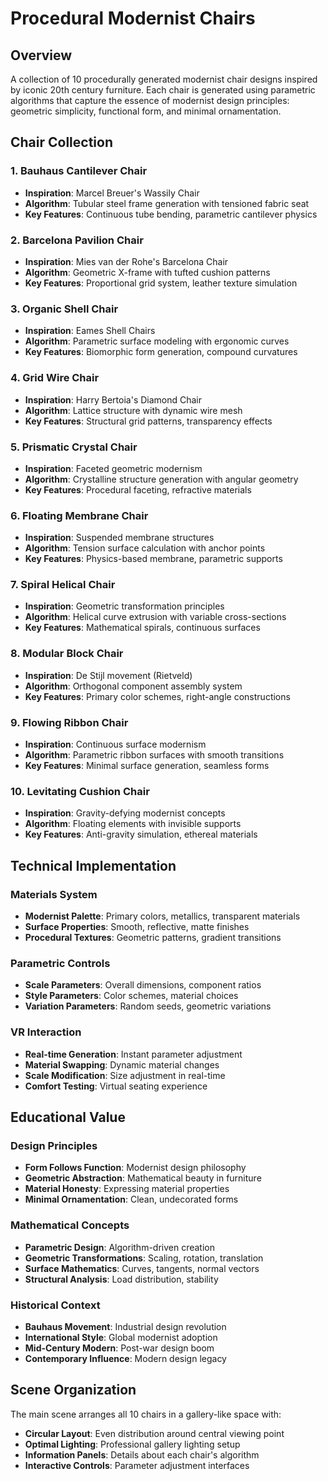 # Procedural Modernist Chairs

## Overview
A collection of 10 procedurally generated modernist chair designs inspired by iconic 20th century furniture. Each chair is generated using parametric algorithms that capture the essence of modernist design principles: geometric simplicity, functional form, and minimal ornamentation.

## Chair Collection

### 1. Bauhaus Cantilever Chair
- **Inspiration**: Marcel Breuer's Wassily Chair
- **Algorithm**: Tubular steel frame generation with tensioned fabric seat
- **Key Features**: Continuous tube bending, parametric cantilever physics

### 2. Barcelona Pavilion Chair  
- **Inspiration**: Mies van der Rohe's Barcelona Chair
- **Algorithm**: Geometric X-frame with tufted cushion patterns
- **Key Features**: Proportional grid system, leather texture simulation

### 3. Organic Shell Chair
- **Inspiration**: Eames Shell Chairs
- **Algorithm**: Parametric surface modeling with ergonomic curves
- **Key Features**: Biomorphic form generation, compound curvatures

### 4. Grid Wire Chair
- **Inspiration**: Harry Bertoia's Diamond Chair
- **Algorithm**: Lattice structure with dynamic wire mesh
- **Key Features**: Structural grid patterns, transparency effects

### 5. Prismatic Crystal Chair
- **Inspiration**: Faceted geometric modernism
- **Algorithm**: Crystalline structure generation with angular geometry
- **Key Features**: Procedural faceting, refractive materials

### 6. Floating Membrane Chair
- **Inspiration**: Suspended membrane structures
- **Algorithm**: Tension surface calculation with anchor points
- **Key Features**: Physics-based membrane, parametric supports

### 7. Spiral Helical Chair
- **Inspiration**: Geometric transformation principles
- **Algorithm**: Helical curve extrusion with variable cross-sections
- **Key Features**: Mathematical spirals, continuous surfaces

### 8. Modular Block Chair
- **Inspiration**: De Stijl movement (Rietveld)
- **Algorithm**: Orthogonal component assembly system
- **Key Features**: Primary color schemes, right-angle constructions

### 9. Flowing Ribbon Chair
- **Inspiration**: Continuous surface modernism
- **Algorithm**: Parametric ribbon surfaces with smooth transitions
- **Key Features**: Minimal surface generation, seamless forms

### 10. Levitating Cushion Chair
- **Inspiration**: Gravity-defying modernist concepts
- **Algorithm**: Floating elements with invisible supports
- **Key Features**: Anti-gravity simulation, ethereal materials

## Technical Implementation

### Materials System
- **Modernist Palette**: Primary colors, metallics, transparent materials
- **Surface Properties**: Smooth, reflective, matte finishes
- **Procedural Textures**: Geometric patterns, gradient transitions

### Parametric Controls
- **Scale Parameters**: Overall dimensions, component ratios
- **Style Parameters**: Color schemes, material choices
- **Variation Parameters**: Random seeds, geometric variations

### VR Interaction
- **Real-time Generation**: Instant parameter adjustment
- **Material Swapping**: Dynamic material changes
- **Scale Modification**: Size adjustment in real-time
- **Comfort Testing**: Virtual seating experience

## Educational Value

### Design Principles
- **Form Follows Function**: Modernist design philosophy
- **Geometric Abstraction**: Mathematical beauty in furniture
- **Material Honesty**: Expressing material properties
- **Minimal Ornamentation**: Clean, undecorated forms

### Mathematical Concepts
- **Parametric Design**: Algorithm-driven creation
- **Geometric Transformations**: Scaling, rotation, translation
- **Surface Mathematics**: Curves, tangents, normal vectors
- **Structural Analysis**: Load distribution, stability

### Historical Context
- **Bauhaus Movement**: Industrial design revolution
- **International Style**: Global modernist adoption
- **Mid-Century Modern**: Post-war design boom
- **Contemporary Influence**: Modern design legacy

## Scene Organization
The main scene arranges all 10 chairs in a gallery-like space with:
- **Circular Layout**: Even distribution around central viewing point
- **Optimal Lighting**: Professional gallery lighting setup
- **Information Panels**: Details about each chair's algorithm
- **Interactive Controls**: Parameter adjustment interfaces
